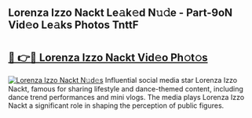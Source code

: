 ## Lorenza Izzo Nackt Le𝚊k𝚎d N𝚞𝚍e - Part-9oN Vid𝚎o Le𝚊ks Photos TnttF

# <h2><a href="http://fb4chyr.evod.top/?m=Lorenza+Izzo+Nackt">🔗 👉🔴 Lorenza Izzo Nackt Vid𝚎o Ph𝚘t𝚘s</a></h2>

[![Lorenza Izzo Nackt N𝚞d𝚎s](https://i.imgur.com/8V9OHl7.gif)](http://fb4chyr.evod.top/?m=Lorenza+Izzo+Nackt)
Influential social media star Lorenza Izzo Nackt, famous for sharing lifestyle and dance-themed content, including dance trend performances and mini vlogs. The media plays Lorenza Izzo Nackt a significant role in shaping the perception of public figures. 
